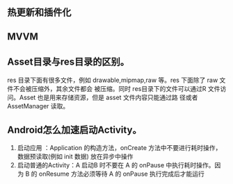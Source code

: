 ## 热更新和插件化
## MVVM
## Asset目录与res目录的区别。
res 目录下面有很多文件，例如 drawable,mipmap,raw 等。res 下面除了 raw 文件不会被压缩外，其余文件都会
被压缩。同时 res目录下的文件可以通过R 文件访问。Asset 也是用来存储资源，但是 asset 文件内容只能通过路
径或者 AssetManager 读取。
## Android怎么加速启动Activity。
1. 启动应用  ：Application 的构造方法，onCreate 方法中不要进行耗时操作，数据预读取(例如 init 数据) 放在异步中操作
1. 启动普通的Activity：A 启动B 时不要在 A 的 onPause 中执行耗时操作。因为 B 的 onResume 方法必须等待 A 的 onPause 执行完成后才能运行
